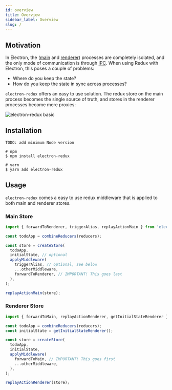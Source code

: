 ```yaml
---
id: overview
title: Overview
sidebar_label: Overview
slug: /
---
```


## Motivation

In Electron, the ([main](https://github.com/electron/electron/blob/master/docs/tutorial/quick-start.md#main-process) and [renderer](https://github.com/electron/electron/blob/master/docs/tutorial/quick-start.md#renderer-process)) processes are completely isolated, and the only mode of communication is through [IPC](https://github.com/electron/electron/blob/master/docs/api/ipc-main.md). When using Redux with Electron, this poses a couple of problems:
- Where do you keep the state?
- How do you keep the state in sync across processes?

`electron-redux` offers an easy to use solution. The redux store on the main process becomes the single source of truth, and stores in the renderer processes become mere proxies:

![electron-redux basic](https://cloud.githubusercontent.com/assets/307162/20675737/385ce59e-b585-11e6-947e-3867e77c783d.png)

## Installation

`TODO: add minimum Node version`

```shell
# npm 
$ npm install electron-redux

# yarn 
$ yarn add electron-redux
```

## Usage

`electron-redux` comes a easy to use redux middleware that is applied to both main and renderer stores.

### Main Store

```javascript
import { forwardToRenderer, triggerAlias, replayActionMain } from 'electron-redux';

const todoApp = combineReducers(reducers);

const store = createStore(
  todoApp,
  initialState, // optional
  applyMiddleware(
    triggerAlias, // optional, see below
    ...otherMiddleware,
    forwardToRenderer, // IMPORTANT! This goes last
  ),
);

replayActionMain(store);
```

### Renderer Store

```javascript
import { forwardToMain, replayActionRenderer, getInitialStateRenderer } from 'electron-redux';

const todoApp = combineReducers(reducers);
const initialState = getInitialStateRenderer();

const store = createStore(
  todoApp,
  initialState,
  applyMiddleware(
    forwardToMain, // IMPORTANT! This goes first
    ...otherMiddleware,
  ),
);

replayActionRenderer(store);
```